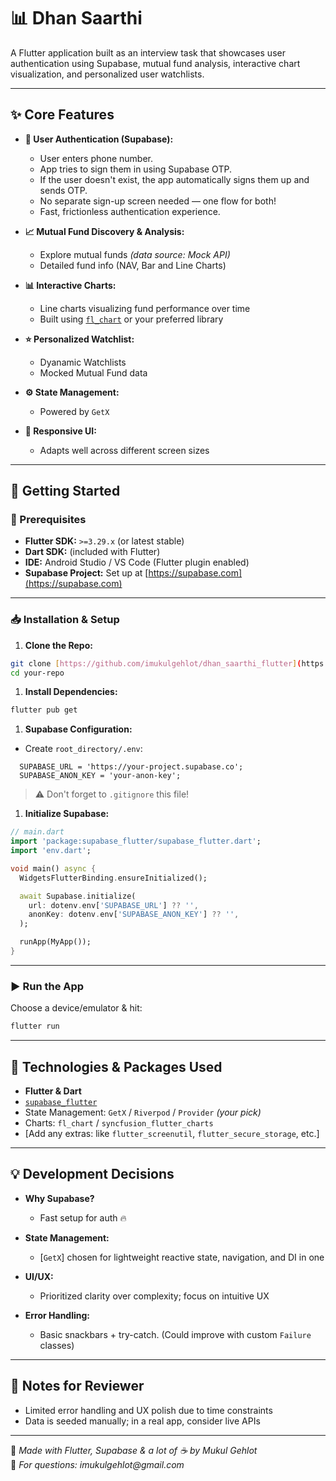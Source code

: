 # 📊 Dhan Saarthi

A Flutter application built as an interview task that showcases user authentication using Supabase, mutual fund analysis, interactive chart visualization, and personalized user watchlists.


---

## ✨ Core Features

- **🔐 User Authentication (Supabase):**
    *   User enters phone number.
    *   App tries to sign them in using Supabase OTP.
    *   If the user doesn't exist, the app automatically signs them up and sends OTP.
    *   No separate sign-up screen needed — one flow for both!
    *   Fast, frictionless authentication experience.

- **📈 Mutual Fund Discovery & Analysis:**
    - Explore mutual funds *(data source: Mock API)*
    - Detailed fund info (NAV, Bar and Line Charts)

- **📊 Interactive Charts:**
    - Line charts visualizing fund performance over time
    - Built using [`fl_chart`](https://pub.dev/packages/fl_chart) or your preferred library

- **⭐ Personalized Watchlist:**
    - Dyanamic Watchlists
    - Mocked Mutual Fund data

- **⚙️ State Management:**
    - Powered by  `GetX`

- **📱 Responsive UI:**
    - Adapts well across different screen sizes

---

## 🚀 Getting Started

### 🔧 Prerequisites

- **Flutter SDK:** `>=3.29.x` (or latest stable)
- **Dart SDK:** (included with Flutter)
- **IDE:** Android Studio / VS Code (Flutter plugin enabled)
- **Supabase Project:** Set up at [https://supabase.com](https://supabase.com)

---

### 📥 Installation & Setup

1. **Clone the Repo:**

```bash
git clone [https://github.com/imukulgehlot/dhan_saarthi_flutter](https://github.com/imukulgehlot/dhan_saarthi_flutter)
cd your-repo
```

1. **Install Dependencies:**

```bash
flutter pub get
```

1. **Supabase Configuration:**

- Create `root_directory/.env`:

```env
  SUPABASE_URL = 'https://your-project.supabase.co';
  SUPABASE_ANON_KEY = 'your-anon-key';

```

> ⚠️ Don't forget to `.gitignore` this file!

1. **Initialize Supabase:**

```dart
// main.dart
import 'package:supabase_flutter/supabase_flutter.dart';
import 'env.dart';

void main() async {
  WidgetsFlutterBinding.ensureInitialized();

  await Supabase.initialize(
    url: dotenv.env['SUPABASE_URL'] ?? '',
    anonKey: dotenv.env['SUPABASE_ANON_KEY'] ?? '',
  );

  runApp(MyApp());
}
```


---

### ▶️ Run the App

Choose a device/emulator & hit:

```bash
flutter run
```

---

## 🧰 Technologies & Packages Used

- **Flutter & Dart**
- [`supabase_flutter`](https://pub.dev/packages/supabase_flutter)
- State Management: `GetX` / `Riverpod` / `Provider` *(your pick)*
- Charts: `fl_chart` / `syncfusion_flutter_charts`
- [Add any extras: like `flutter_screenutil`, `flutter_secure_storage`, etc.]


---

## 💡 Development Decisions

- **Why Supabase?**
    - Fast setup for auth 🔥

- **State Management:**
    - [`GetX`] chosen for lightweight reactive state, navigation, and DI in one

- **UI/UX:**
    - Prioritized clarity over complexity; focus on intuitive UX

- **Error Handling:**
    - Basic snackbars + try-catch. (Could improve with custom `Failure` classes)

---

## 📝 Notes for Reviewer
- Limited error handling and UX polish due to time constraints
- Data is seeded manually; in a real app, consider live APIs

---

💼 _Made with Flutter, Supabase & a lot of ☕ by Mukul Gehlot_  
📧 _For questions: imukulgehlot@gmail.com_
